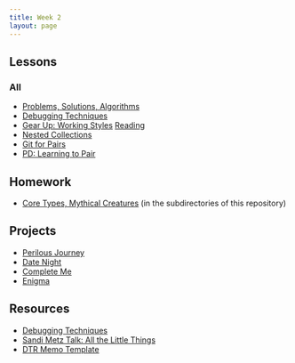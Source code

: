 ```yaml
---
title: Week 2
layout: page
---
```


## Lessons

### All

* [Problems, Solutions, Algorithms](../lessons/problems_solutions_algorithms)
* [Debugging Techniques](../lessons/debugging_techniques)
* [Gear Up: Working Styles](https://github.com/turingschool/gear-up/blob/master/m1_citizenship/session_3_intro_extro_ambivert_styles.markdown) [Reading](https://www.fastcompany.com/3016031/are-you-an-introvert-or-an-extrovert-and-what-it-means-for-your-career)
* [Nested Collections](../lessons/nested_collections)
* [Git for Pairs](../lessons/git_and_github_for_pairs)
* [PD: Learning to Pair](../../career_development_curriculum/module_one/learning_to_pair)
<!-- * [Ruby Object Model](../lessons/ruby_object_model) -->
<!-- * [PD: DTR Guidelines](../../career_development_curriculum/module_one/dtr_guidelines_memo) -->

<!-- * [Optional Review: Working with Objects](../lessons/working_with_objects) -->

## Homework

* [Core Types, Mythical Creatures](https://github.com/turingschool/ruby-exercises/) (in the subdirectories of this repository)


## Projects

* [Perilous Journey](../projects/perilous_journey)
* [Date Night](../projects/date_night)
* [Complete Me](../projects/complete_me)
* [Enigma](../projects/enigma)


## Resources

* [Debugging Techniques](../slides/debugging)
* [Sandi Metz Talk: All the Little Things](https://www.youtube.com/watch?v=8bZh5LMaSmE)
* [DTR Memo Template](https://docs.google.com/document/d/1zMtgWhODQuP3KBNhrg6PtmPUkw0DIskqgggeyEzYZi4/edit)
